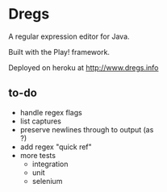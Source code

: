 Dregs
=====

A regular expression editor for Java.

Built with the Play! framework.

Deployed on heroku at http://www.dregs.info


to-do
-----

- handle regex flags
- list captures
- preserve newlines through to output (as <br>?)
- add regex "quick ref"
- more tests
    - integration
    - unit
    - selenium
